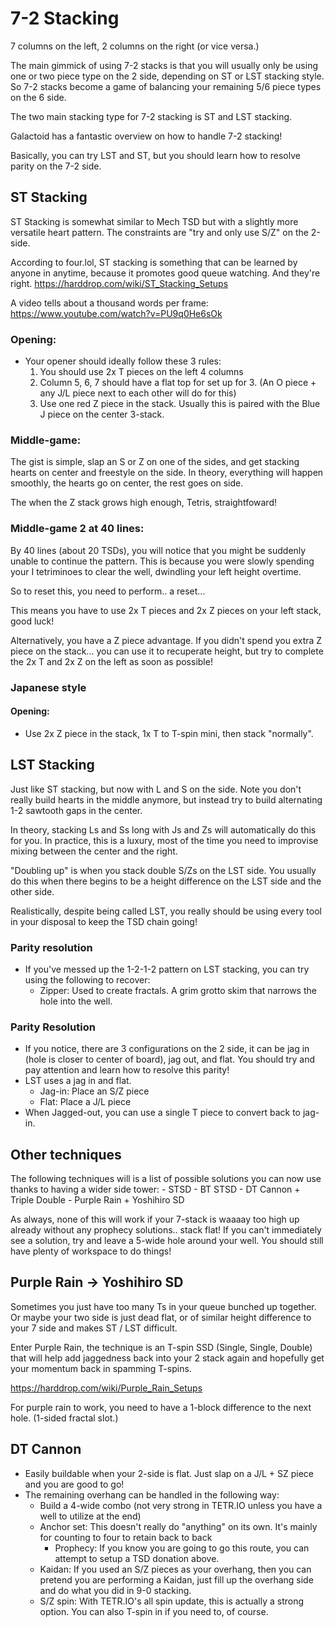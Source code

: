 # 7-2 Stacking
7 columns on the left, 2 columns on the right (or vice versa.)

The main gimmick of using 7-2 stacks is that you will usually only be using one or two piece type on the 2 side, depending on ST or LST stacking style.
So 7-2 stacks become a game of balancing your remaining 5/6 piece types on the 6 side.

The two main stacking type for 7-2 stacking is ST and LST stacking.

Galactoid has a fantastic overview on how to handle 7-2 stacking! 

Basically, you can try LST and ST, but you should learn how to resolve parity on the 7-2 side.


## ST Stacking

ST Stacking is somewhat similar to Mech TSD but with a slightly more versatile heart pattern. The constraints are "try and only use S/Z" on the 2-side.

According to four.lol, ST stacking is something that can be learned by anyone in anytime, because it promotes good queue watching. And they're right.
https://harddrop.com/wiki/ST_Stacking_Setups

A video tells about a thousand words per frame:
https://www.youtube.com/watch?v=PU9q0He6sOk

### Opening:
- Your opener should ideally follow these 3 rules:
    1) You should use 2x T pieces on the left 4 columns
    2) Column 5, 6, 7 should have a flat top for set up for 3. (An O piece + any J/L piece next to each other will do for this)
    3) Use one red Z piece in the stack. Usually this is paired with the Blue J piece on the center 3-stack.

### Middle-game:
The gist is simple, slap an S or Z on one of the sides, and get stacking hearts on center and freestyle on the side.
In theory, everything will happen smoothly, the hearts go on center, the rest goes on side. 

The when the Z stack grows high enough, Tetris, straightfoward!

### Middle-game 2 at 40 lines:
By 40 lines (about 20 TSDs), you will notice that you might be suddenly unable to continue the pattern.
This is because you were slowly spending your I tetriminoes to clear the well, dwindling your left height overtime.

So to reset this, you need to perform.. a reset...

This means you have to use 2x T pieces and 2x Z pieces on your left stack, good luck!

Alternatively, you have a Z piece advantage. If you didn't spend you extra Z piece on the stack... you can use it to recuperate height, but try to complete the 2x T and 2x Z on the left as soon as possible!

### Japanese style
#### Opening:
- Use 2x Z piece in the stack, 1x T to T-spin mini, then stack "normally".

## LST Stacking
Just like ST stacking, but now with L and S on the side. Note you don't really build hearts in the middle anymore, but instead try to build alternating 1-2 sawtooth gaps in the center.

In theory, stacking Ls and Ss long with Js and Zs will automatically do this for you. In practice, this is a luxury, most of the time you need to improvise mixing between the center and the right.

"Doubling up" is when you stack double S/Zs on the LST side. You usually do this when there begins to be a height difference on the LST side and the other side.

Realistically, despite being called LST, you really should be using every tool in your disposal to keep the TSD chain going! 

### Parity resolution
- If you've messed up the 1-2-1-2 pattern on LST stacking, you can try using the following to recover:
    - Zipper: Used to create fractals. A grim grotto skim that narrows the hole into the well.

### Parity Resolution
- If you notice, there are 3 configurations on the 2 side, it can be jag in (hole is closer to center of board), jag out, and flat. You should try and pay attention and learn how to resolve this parity!
- LST uses a jag in and flat. 
    - Jag-in: Place an S/Z piece
    - Flat: Place a J/L piece
- When Jagged-out, you can use a single T piece to convert back to jag-in.

## Other techniques
The following techniques will is a list of possible solutions you can now use thanks to having a wider side tower:
    - STSD
    - BT STSD
    - DT Cannon + Triple Double
    - Purple Rain + Yoshihiro SD

As always, none of this will work if your 7-stack is waaaay too high up already without any prophecy solutions.. stack flat!
If you can't immediately see a solution, try and leave a 5-wide hole around your well. You should still have plenty of workspace to do things!

## Purple Rain -> Yoshihiro SD
Sometimes you just have too many Ts in your queue bunched up together. Or maybe your two side is just dead flat, or of similar height difference to your 7 side and makes ST / LST difficult.

Enter Purple Rain, the technique is an T-spin SSD (Single, Single, Double) that will help add jaggedness back into your 2 stack again and hopefully get your momentum back in spamming T-spins.

https://harddrop.com/wiki/Purple_Rain_Setups

For purple rain to work, you need to have a 1-block difference to the next hole. (1-sided fractal slot.)


## DT Cannon
- Easily buildable when your 2-side is flat. Just slap on a J/L + SZ piece and you are good to go!
- The remaining overhang can be handled in the following way:
    - Build a 4-wide combo (not very strong in TETR.IO unless you have a well to utilize at the end)
    - Anchor set: This doesn't really do "anything" on its own. It's mainly for counting to four to retain back to back
        - Prophecy: If you know you are going to go this route, you can attempt to setup a TSD donation above. 
    - Kaidan: If you used an S/Z pieces as your overhang, then you can pretend you are performing a Kaidan, just fill up the overhang side and do what you did in 9-0 stacking.
    - S/Z spin: With TETR.IO's all spin update, this is actually a strong option. You can also T-spin in if you need to, of course.